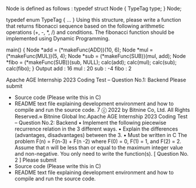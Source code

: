 Node is defined as follows :
typedef struct Node
{
    TypeTag type;
} Node;

typedef enum TypeTag
{
    ...
}
Using this structure, please write a function that returns fibonacci sequence based on the following arithmetic operations (+, -, *, /) and conditions. The fibonacci function should be implemented using Dynamic Programming.

main()
{
    Node *add = (*makeFunc(ADD))(10, 6);
    Node *mul = (*makeFunc(MUL))(5, 4);
    Node *sub = (*makeFunc(SUB))(mul, add);
    Node *fibo = (*makeFunc(SUB))(sub, NULL);
    calc(add);
    calc(mul);
    calc(sub);
    calc(fibo);
}
Output
add : 16
mul : 20
sub : -4
fibo : 2






















Apache AGE Internship 2023 Coding Test – Question No.1: Backend
Please submit
- Source code (Please write this in C)
- README text file explaining development
environment and how to compile and run the
source code.
7
ⓒ 2022 by Bitnine Co, Ltd. All Rights Reserved.≈
Bitnine Global Inc.Apache AGE Internship 2023 Coding Test – Question No.2: Backend
▪ Implement the following piecewise recurrence relation in the 3 different ways.
▪ Explain the differences (advantages, disadvantages) between the 3.
▪ Must be written in C
The problem
F(n) = F(n-3) + F(n -2) where F(0) = 0, F(1) = 1, and F(2) = 2.
Assume that n will be less than or equal to the maximum integer value and non-negative. You only need to
write the function(s).
[ Question No. 2 ]
Please submit
- Source code (Please write this in C)
- README text file explaining development
environment and how to compile and run the
source code.
